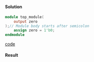 # 
#### Solution
```Verilog
module top_module(
    output zero
);// Module body starts after semicolon
	assign zero = 1'b0;
endmodule
```
[code](2.v)

#### Result
